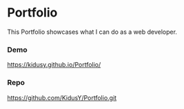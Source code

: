 # Portfolio

This Portfolio showcases what I can do as a web developer.

### Demo
https://kidusy.github.io/Portfolio/

### Repo
https://github.com/KidusY/Portfolio.git

